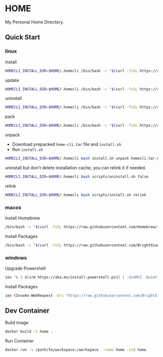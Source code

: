 # HOME

My Personal Home Directory.

## Quick Start

### linux

install

```bash
HOMECLI_INSTALL_DIR=$HOME/.homecli /bin/bash -c "$(curl -fsSL https://raw.githubusercontent.com/BrightXiaoHan/HOME/main/scripts/install.sh)"
```

update

```bash
HOMECLI_INSTALL_DIR=$HOME/.homecli /bin/bash -c "$(curl -fsSL https://raw.githubusercontent.com/BrightXiaoHan/HOME/main/scripts/update.sh)"
```

uninstall

```bash
HOMECLI_INSTALL_DIR=$HOME/.homecli /bin/bash -c "$(curl -fsSL https://raw.githubusercontent.com/BrightXiaoHan/HOME/main/scripts/uninstall.sh)"
```

pack

```bash
HOMECLI_INSTALL_DIR=$HOME/.homecli /bin/bash -c "$(curl -fsSL https://raw.githubusercontent.com/BrightXiaoHan/HOME/main/scripts/pack.sh)"
```

unpack

- Download prepacked `home-cli.tar` file and `install.sh`
- Run `install.sh`

```bash
HOMECLI_INSTALL_DIR=$HOME/.homecli bash install.sh unpack homecli.tar.gz
```

uninstall but don't delete installation cache, you can relink it if needed.

```bash
HOMECLI_INSTALL_DIR=$HOME/.homecli bash scripts/uninstall.sh false
```

relink

```bash
HOMECLI_INSTALL_DIR=$HOME/.homecli bash scripts/install.sh relink
```

### macos

Install Homebrew

```bash
/bin/bash -c "$(curl -fsSL https://raw.githubusercontent.com/Homebrew/install/HEAD/install.sh)"
```

Install Packages

```bash
/bin/bash -c "$(curl -fsSL https://raw.githubusercontent.com/BrightXiaoHan/HOME/main/scripts/install_macos.sh)"
```

### windows

Upgrade Powershell

```bash
iex "& { $(irm https://aka.ms/install-powershell.ps1) } -UseMSI -Quiet"
```

Install Packages

```bash
iex (Invoke-WebRequest -Uri "https://raw.githubusercontent.com/BrightXiaoHan/HOME/main/scripts/install_macos.sh").Content
```

## Dev Container

Build image

```bash
docker build -t home .
```

Run Container

```bash
docker run -v /path/to/workspace:/workspace --name home -itd home
```
